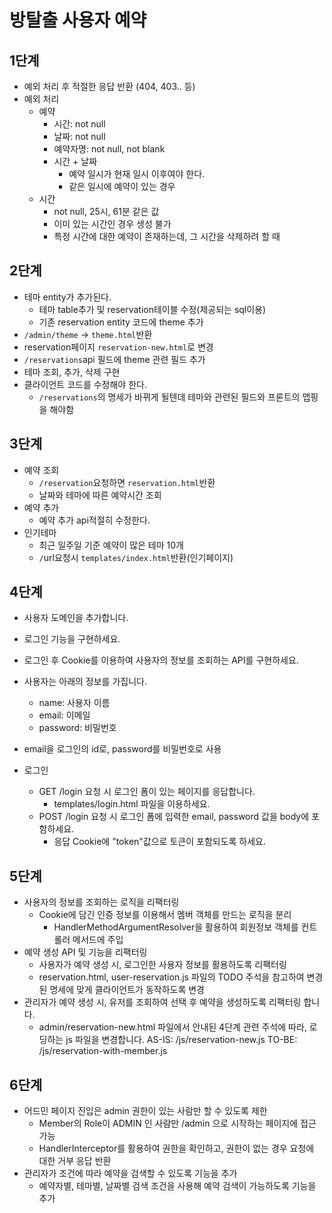 # 방탈출 사용자 예약

## 1단계

- 예외 처리 후 적절한 응답 반환 (404, 403.. 등)
- 예외 처리
    - 예약
        - 시간: not null
        - 날짜: not null
        - 예약자명: not null, not blank
        - 시간 + 날짜
            - 예약 일시가 현재 일시 이후여야 한다.
            - 같은 일시에 예약이 있는 경우
    - 시간
        - not null, 25시, 61분 같은 값
        - 이미 있는 시간인 경우 생성 불가
        - 특정 시간에 대한 예약이 존재하는데, 그 시간을 삭제하려 할 때

## 2단계

- 테마 entity가 추가된다.
    - 테마 table추가 및 reservation테이블 수정(제공되는 sql이용)
    - 기존 reservation entity 코드에 theme 추가
- `/admin/theme` -> `theme.html`반환
- reservation페이지 `reservation-new.html`로 변경
- `/reservations`api 필드에 theme 관련 필드 추가
- 테마 조회, 추가, 삭제 구현
- 클라이언트 코드를 수정해야 한다.
    - `/reservations`의 명세가 바뀌게 될텐데 테마와 관련된 필드와 프론트의 맵핑을 해야함

## 3단계

- 예약 조회
    - `/reservation`요청하면 `reservation.html`반환
    - 날짜와 테마에 따른 예약시간 조회
- 예약 추가
    - 예약 추가 api적절히 수정한다.
- 인기테마
    - 최근 일주일 기준 예약이 많은 테마 10개
    - `/`url요청시 `templates/index.html`반환(인기페이지)

## 4단계

- 사용자 도메인을 추가합니다.
- 로그인 기능을 구현하세요.
- 로그인 후 Cookie를 이용하여 사용자의 정보를 조회하는 API를 구현하세요.

- 사용자는 아래의 정보를 가집니다.
    - name: 사용자 이름
    - email: 이메일
    - password: 비밀번호
- email을 로그인의 id로, password를 비밀번호로 사용

- 로그인
    - GET /login 요청 시 로그인 폼이 있는 페이지를 응답합니다.
        - templates/login.html 파일을 이용하세요.
    - POST /login 요청 시 로그인 폼에 입력한 email, password 값을 body에 포함하세요.
        - 응답 Cookie에 "token"값으로 토큰이 포함되도록 하세요.

## 5단계

- 사용자의 정보를 조회하는 로직을 리팩터링
    - Cookie에 담긴 인증 정보를 이용해서 멤버 객체를 만드는 로직을 분리
        - HandlerMethodArgumentResolver을 활용하여 회원정보 객체를 컨트롤러 메서드에 주입
- 예약 생성 API 및 기능을 리팩터링
    - 사용자가 예약 생성 시, 로그인한 사용자 정보를 활용하도록 리팩터링
    - reservation.html, user-reservation.js 파일의 TODO 주석을 참고하여 변경된 명세에 맞게 클라이언트가 동작하도록 변경
- 관리자가 예약 생성 시, 유저를 조회하여 선택 후 예약을 생성하도록 리팩터링 합니다.
    - admin/reservation-new.html 파일에서 안내된 4단계 관련 주석에 따라, 로딩하는 js 파일을 변경합니다.
      AS-IS: /js/reservation-new.js
      TO-BE: /js/reservation-with-member.js

## 6단계

- 어드민 페이지 진입은 admin 권한이 있는 사람만 할 수 있도록 제한
    - Member의 Role이 ADMIN 인 사람만 /admin 으로 시작하는 페이지에 접근 가능
    - HandlerInterceptor를 활용하여 권한을 확인하고, 권한이 없는 경우 요청에 대한 거부 응답 반환
- 관리자가 조건에 따라 예약을 검색할 수 있도록 기능을 추가
    - 예약자별, 테마별, 날짜별 검색 조건을 사용해 예약 검색이 가능하도록 기능을 추가
